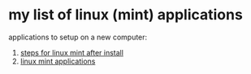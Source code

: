 # my list of linux (mint) applications 
applications to setup on a new computer: 
1. [steps for linux mint after install](./linux-mint-after-install.md)
2. [linux mint applications](./linux-mint.md)
